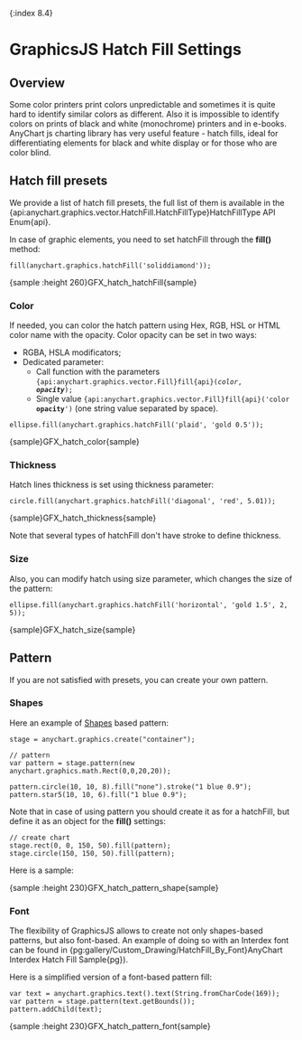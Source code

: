 {:index 8.4}

# GraphicsJS Hatch Fill Settings

## Overview

Some color printers print colors unpredictable and sometimes it is quite hard to identify similar colors as different. 
Also it is impossible to identify colors on prints of black and white (monochrome) printers and in e-books. 
AnyChart js charting library has very useful feature - hatch fills, ideal for differentiating elements for black and white display or for those who are color blind.

## Hatch fill presets

We provide a list of hatch fill presets, the full list of them is available in the {api:anychart.graphics.vector.HatchFill.HatchFillType}HatchFillType API Enum{api}.

In case of graphic elements, you need to set hatchFill through the **fill()** method: 

```
fill(anychart.graphics.hatchFill('soliddiamond'));
```

{sample :height 260}GFX\_hatch\_hatchFill{sample}

### Color

If needed, you can color the hatch pattern using Hex, RGB, HSL or HTML color name with the opacity. Color opacity can be set in two ways:

* RGBA, HSLA modificators;
* Dedicated parameter:
    * Call function with the parameters <code>{api:anychart.graphics.vector.Fill}fill{api}(_color_, _**opacity**_);</code>
    * Single value <code>{api:anychart.graphics.vector.Fill}fill{api}('color **opacity**')</code> (one string value separated by space).

```
ellipse.fill(anychart.graphics.hatchFill('plaid', 'gold 0.5'));
```

{sample}GFX\_hatch\_color{sample}

### Thickness

Hatch lines thickness is set using thickness parameter:

```
circle.fill(anychart.graphics.hatchFill('diagonal', 'red', 5.01));
```

{sample}GFX\_hatch\_thickness{sample}

Note that several types of hatchFill don't have stroke to define thickness.

### Size

Also, you can modify hatch using size parameter, which changes the size of the pattern:

```
ellipse.fill(anychart.graphics.hatchFill('horizontal', 'gold 1.5', 2, 5));
```

{sample}GFX\_hatch\_size{sample}

## Pattern

If you are not satisfied with presets, you can create your own pattern.

### Shapes

Here an example of [Shapes](Shapes) based pattern: 

```
stage = anychart.graphics.create("container");

// pattern
var pattern = stage.pattern(new anychart.graphics.math.Rect(0,0,20,20));

pattern.circle(10, 10, 8).fill("none").stroke("1 blue 0.9");
pattern.star5(10, 10, 6).fill("1 blue 0.9");
```

Note that in case of using pattern you should create it as for a hatchFill, but define it as an object for the **fill()** settings:

```
// create chart
stage.rect(0, 0, 150, 50).fill(pattern);
stage.circle(150, 150, 50).fill(pattern);
```

Here is a sample:

{sample :height 230}GFX\_hatch\_pattern\_shape{sample}

### Font

The flexibility of GraphicsJS allows to create not only shapes-based patterns, but also font-based. An example of doing so with an Interdex font can be found in {pg:gallery/Custom_Drawing/HatchFill_By_Font}AnyChart Interdex Hatch Fill Sample{pg}).

Here is a simplified version of a font-based pattern fill:

```
var text = anychart.graphics.text().text(String.fromCharCode(169));
var pattern = stage.pattern(text.getBounds());
pattern.addChild(text);
```

{sample :height 230}GFX\_hatch\_pattern\_font{sample}
